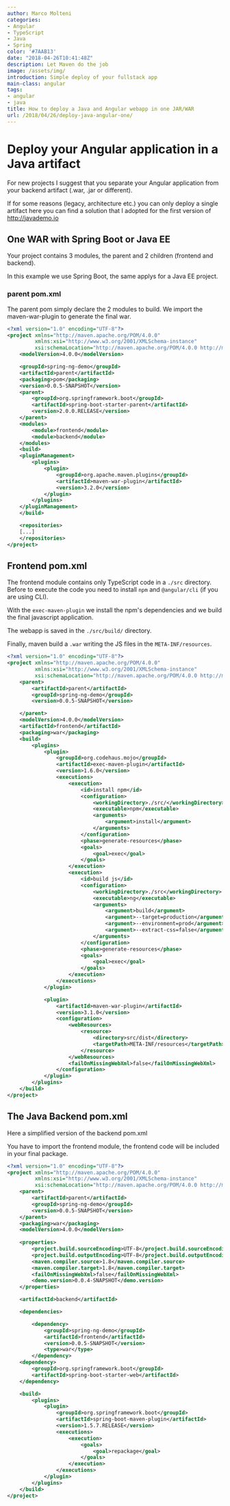 ```yaml
---
author: Marco Molteni
categories:
- Angular
- TypeScript
- Java
- Spring
color: '#7AAB13'
date: "2018-04-26T10:41:48Z"
description: Let Maven do the job
image: /assets/img/
introduction: Simple deploy of your fullstack app
main-class: angular
tags:
- angular
- java
title: How to deploy a Java and Angular webapp in one JAR/WAR
url: /2018/04/26/deploy-java-angular-one/
---
```


# Deploy your Angular application in a Java artifact

For new projects I suggest that you separate your Angular application from your backend artifact (.war, .jar or different).

If for some reasons (legacy, architecture etc.) you can only deploy a single artifact here you can find a solution that I adopted for the first version of http://javademo.io


## One WAR with Spring Boot or Java EE
Your project contains 3 modules, the parent and 2 children (frontend and backend).

In this example we use Spring Boot, the same applys for a Java EE project.

### parent pom.xml

The parent pom simply declare the 2 modules to build. We import the maven-war-plugin to generate the final war.

``` xml
<?xml version="1.0" encoding="UTF-8"?>
<project xmlns="http://maven.apache.org/POM/4.0.0"
         xmlns:xsi="http://www.w3.org/2001/XMLSchema-instance"
         xsi:schemaLocation="http://maven.apache.org/POM/4.0.0 http://maven.apache.org/xsd/maven-4.0.0.xsd">
    <modelVersion>4.0.0</modelVersion>

    <groupId>spring-ng-demo</groupId>
    <artifactId>parent</artifactId>
    <packaging>pom</packaging>
    <version>0.0.5-SNAPSHOT</version>
    <parent>
        <groupId>org.springframework.boot</groupId>
        <artifactId>spring-boot-starter-parent</artifactId>
        <version>2.0.0.RELEASE</version>
    </parent>
    <modules>
        <module>frontend</module>
        <module>backend</module>
    </modules>
    <build>
    <pluginManagement>
        <plugins>
            <plugin>
                <groupId>org.apache.maven.plugins</groupId>
                <artifactId>maven-war-plugin</artifactId>
                <version>3.2.0</version>
            </plugin>
        </plugins>
    </pluginManagement>
    </build>

    <repositories>
    [...]
    </repositories>
</project>
```

## Frontend pom.xml

The frontend module contains only TypeScript code in a `./src` directory.
Before to execute the code you need to install `npm` and `@angular/cli` (if you are using CLI).


With the `exec-maven-plugin` we install the npm's dependencies and we build the final javascript application.

The webapp is saved in the `./src/build/` directory.

Finally, maven build a `.war` writing the JS files in the `META-INF/resources`.

``` xml
<?xml version="1.0" encoding="UTF-8"?>
<project xmlns="http://maven.apache.org/POM/4.0.0"
         xmlns:xsi="http://www.w3.org/2001/XMLSchema-instance"
         xsi:schemaLocation="http://maven.apache.org/POM/4.0.0 http://maven.apache.org/xsd/maven-4.0.0.xsd">
    <parent>
        <artifactId>parent</artifactId>
        <groupId>spring-ng-demo</groupId>
        <version>0.0.5-SNAPSHOT</version>

    </parent>
    <modelVersion>4.0.0</modelVersion>
    <artifactId>frontend</artifactId>
    <packaging>war</packaging>
    <build>
        <plugins>
            <plugin>
                <groupId>org.codehaus.mojo</groupId>
                <artifactId>exec-maven-plugin</artifactId>
                <version>1.6.0</version>
                <executions>
                    <execution>
                        <id>install npm</id>
                        <configuration>
                            <workingDirectory>./src/</workingDirectory>
                            <executable>npm</executable>
                            <arguments>
                                <argument>install</argument>
                            </arguments>
                        </configuration>
                        <phase>generate-resources</phase>
                        <goals>
                            <goal>exec</goal>
                        </goals>
                    </execution>
                    <execution>
                        <id>build js</id>
                        <configuration>
                            <workingDirectory>./src</workingDirectory>
                            <executable>ng</executable>
                            <arguments>
                                <argument>build</argument>
                                <argument>--target=production</argument>
                                <argument>--environment=prod</argument>
                                <argument>--extract-css=false</argument>
                            </arguments>
                        </configuration>
                        <phase>generate-resources</phase>
                        <goals>
                            <goal>exec</goal>
                        </goals>
                    </execution>
                </executions>
            </plugin>

            <plugin>
                <artifactId>maven-war-plugin</artifactId>
                <version>3.1.0</version>
                <configuration>
                    <webResources>
                        <resource>
                            <directory>src/dist</directory>
                            <targetPath>META-INF/resources</targetPath>
                        </resource>
                    </webResources>
                    <failOnMissingWebXml>false</failOnMissingWebXml>
                </configuration>
            </plugin>
        </plugins>
    </build>
</project>
```

## The Java Backend pom.xml

Here a simplified version of the backend pom.xml

You have to import the frontend module, the frontend code will be included in your final package.

```xml
<?xml version="1.0" encoding="UTF-8"?>
<project xmlns="http://maven.apache.org/POM/4.0.0"
         xmlns:xsi="http://www.w3.org/2001/XMLSchema-instance"
         xsi:schemaLocation="http://maven.apache.org/POM/4.0.0 http://maven.apache.org/xsd/maven-4.0.0.xsd">
    <parent>
        <artifactId>parent</artifactId>
        <groupId>spring-ng-demo</groupId>
        <version>0.0.5-SNAPSHOT</version>
    </parent>
    <packaging>war</packaging>
    <modelVersion>4.0.0</modelVersion>
    
    <properties>
        <project.build.sourceEncoding>UTF-8</project.build.sourceEncoding>
        <project.build.outputEncoding>UTF-8</project.build.outputEncoding>
        <maven.compiler.source>1.8</maven.compiler.source>
        <maven.compiler.target>1.8</maven.compiler.target>
        <failOnMissingWebXml>false</failOnMissingWebXml>
        <demo.version>0.0.4-SNAPSHOT</demo.version>
    </properties>

    <artifactId>backend</artifactId>

    <dependencies>

        <dependency>
            <groupId>spring-ng-demo</groupId>
            <artifactId>frontend</artifactId>
            <version>0.0.5-SNAPSHOT</version>
            <type>war</type>
        </dependency>
    <dependency>
        <groupId>org.springframework.boot</groupId>
        <artifactId>spring-boot-starter-web</artifactId>
    </dependency>

    <build>
        <plugins>
            <plugin>
                <groupId>org.springframework.boot</groupId>
                <artifactId>spring-boot-maven-plugin</artifactId>
                <version>1.5.7.RELEASE</version>
                <executions>
                    <execution>
                        <goals>
                            <goal>repackage</goal>
                        </goals>
                    </execution>
                </executions>
            </plugin>
        </plugins>
    </build>
</project>
```